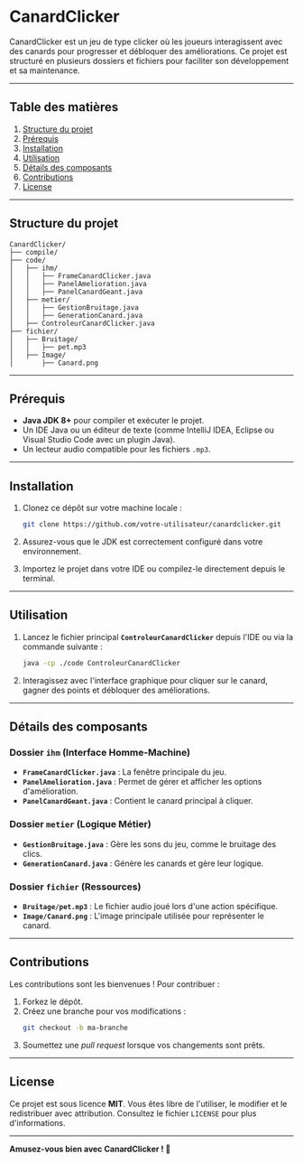 
# CanardClicker

CanardClicker est un jeu de type clicker où les joueurs interagissent avec des canards pour progresser et débloquer des améliorations. Ce projet est structuré en plusieurs dossiers et fichiers pour faciliter son développement et sa maintenance.

---

## Table des matières

1. [Structure du projet](#structure-du-projet)
2. [Prérequis](#prérequis)
3. [Installation](#installation)
4. [Utilisation](#utilisation)
5. [Détails des composants](#détails-des-composants)
6. [Contributions](#contributions)
7. [License](#license)

---

## Structure du projet

```
CanardClicker/
├── compile/
├── code/
│   ├── ihm/
│   │   ├── FrameCanardClicker.java
│   │   ├── PanelAmelioration.java
│   │   ├── PanelCanardGeant.java
│   ├── metier/
│   │   ├── GestionBruitage.java
│   │   ├── GenerationCanard.java
│   ├── ControleurCanardClicker.java
├── fichier/
│   ├── Bruitage/
│   │   ├── pet.mp3
│   ├── Image/
│       ├── Canard.png
```

---

## Prérequis

- **Java JDK 8+** pour compiler et exécuter le projet.
- Un IDE Java ou un éditeur de texte (comme IntelliJ IDEA, Eclipse ou Visual Studio Code avec un plugin Java).
- Un lecteur audio compatible pour les fichiers `.mp3`.

---

## Installation

1. Clonez ce dépôt sur votre machine locale :
   ```bash
   git clone https://github.com/votre-utilisateur/canardclicker.git
   ```

2. Assurez-vous que le JDK est correctement configuré dans votre environnement.

3. Importez le projet dans votre IDE ou compilez-le directement depuis le terminal.

---

## Utilisation

1. Lancez le fichier principal **`ControleurCanardClicker`** depuis l'IDE ou via la commande suivante :
   ```bash
   java -cp ./code ControleurCanardClicker
   ```

2. Interagissez avec l'interface graphique pour cliquer sur le canard, gagner des points et débloquer des améliorations.

---

## Détails des composants

### Dossier `ihm` (Interface Homme-Machine)
- **`FrameCanardClicker.java`** : La fenêtre principale du jeu.
- **`PanelAmelioration.java`** : Permet de gérer et afficher les options d'amélioration.
- **`PanelCanardGeant.java`** : Contient le canard principal à cliquer.

### Dossier `metier` (Logique Métier)
- **`GestionBruitage.java`** : Gère les sons du jeu, comme le bruitage des clics.
- **`GenerationCanard.java`** : Génère les canards et gère leur logique.

### Dossier `fichier` (Ressources)
- **`Bruitage/pet.mp3`** : Le fichier audio joué lors d'une action spécifique.
- **`Image/Canard.png`** : L'image principale utilisée pour représenter le canard.

---

## Contributions

Les contributions sont les bienvenues ! Pour contribuer :
1. Forkez le dépôt.
2. Créez une branche pour vos modifications :
   ```bash
   git checkout -b ma-branche
   ```
3. Soumettez une *pull request* lorsque vos changements sont prêts.

---

## License

Ce projet est sous licence **MIT**. Vous êtes libre de l'utiliser, le modifier et le redistribuer avec attribution. Consultez le fichier `LICENSE` pour plus d'informations.

---

**Amusez-vous bien avec CanardClicker ! 🦆**
